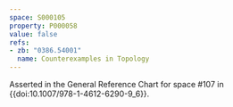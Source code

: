 ```yaml
---
space: S000105
property: P000058
value: false
refs:
- zb: "0386.54001"
  name: Counterexamples in Topology
---
```


Asserted in the General Reference Chart for space #107 in
{{doi:10.1007/978-1-4612-6290-9_6}}.
